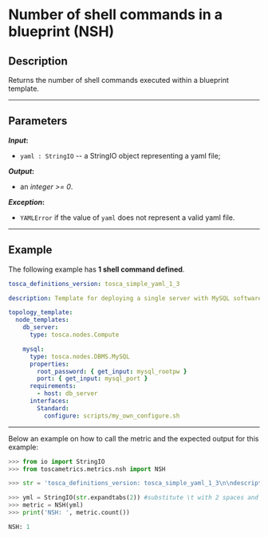 # Number of shell commands in a blueprint (NSH)

## Description

Returns the number of shell commands executed within a blueprint template.

---

## Parameters

**_Input_:**

* ```yaml : StringIO``` -- a StringIO object representing a yaml file;

**_Output_:** 

* an _integer >= 0_.

**_Exception_:**

* ```YAMLError``` if the value of ```yaml``` does not represent a valid yaml file. 

---

## Example
The following example has **1 shell command defined**.

``` yaml
tosca_definitions_version: tosca_simple_yaml_1_3

description: Template for deploying a single server with MySQL software on top.

topology_template:
  node_templates:
    db_server:
      type: tosca.nodes.Compute

    mysql:
      type: tosca.nodes.DBMS.MySQL
      properties:
        root_password: { get_input: mysql_rootpw }
        port: { get_input: mysql_port }
      requirements:
        - host: db_server
      interfaces:
        Standard:
          configure: scripts/my_own_configure.sh
```

---

Below an example on how to call the metric and the expected output for this example:

```python
>>> from io import StringIO
>>> from toscametrics.metrics.nsh import NSH

>>> str = 'tosca_definitions_version: tosca_simple_yaml_1_3\n\ndescription: Template for deploying a single server with MySQL software on top.\n\ntopology_template:\n  node_templates:\n    db_server:\n      type: tosca.nodes.Compute\n\n    mysql:\n      type: tosca.nodes.DBMS.MySQL\n      properties:\n        root_password: { get_input: mysql_rootpw }\n        port: { get_input: mysql_port }\n      requirements:\n        - host: db_server\n      interfaces:\n        Standard:\n          configure: scripts/my_own_configure.sh'

>>> yml = StringIO(str.expandtabs(2)) #substitute \t with 2 spaces and create the StringIO object
>>> metric = NSH(yml)
>>> print('NSH: ', metric.count())

NSH: 1
```